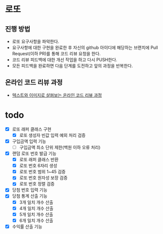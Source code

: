 # 로또
## 진행 방법
* 로또 요구사항을 파악한다.
* 요구사항에 대한 구현을 완료한 후 자신의 github 아이디에 해당하는 브랜치에 Pull Request(이하 PR)를 통해 코드 리뷰 요청을 한다.
* 코드 리뷰 피드백에 대한 개선 작업을 하고 다시 PUSH한다.
* 모든 피드백을 완료하면 다음 단계를 도전하고 앞의 과정을 반복한다.

## 온라인 코드 리뷰 과정
* [텍스트와 이미지로 살펴보는 온라인 코드 리뷰 과정](https://github.com/next-step/nextstep-docs/tree/master/codereview)

# todo
- [x] 로또 래퍼 클래스 구현
  - [x] 로또 생성자 빈값 입력 예외 처리 검증
- [x] 구입금액 입력 기능
  - [ ] 구입금액 최소 단위 제한(백원 이하 오류 처리)
- [X] 랜덤 로또 번호 발급 기능
  - [x] 로또 래퍼 클래스 반환
  - [x] 로또 번호 6자리 생성
  - [x] 로또 번호 범위 1~45 검증
  - [x] 로또 번호 원자성 보장 검증
  - [x] 로또 번호 정렬 검증
- [x] 당첨 번호 입력 기능
- [x] 당첨 통계 산출 기능
  - [x] 3개 일치 개수 산출
  - [x] 4개 일치 개수 산출
  - [x] 5개 일치 개수 산출
  - [x] 6개 일치 개수 산출
- [x] 수익률 산출 기능
